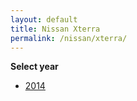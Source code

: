 ```yaml
---
layout: default
title: Nissan Xterra
permalink: /nissan/xterra/
---
```

**Select year**

- [2014](/nissan/xterra/2014/)